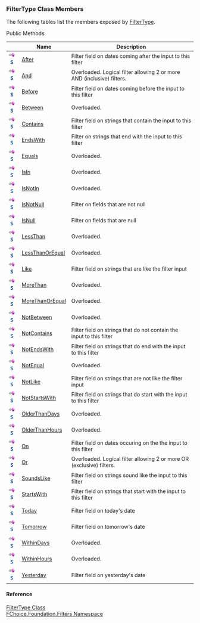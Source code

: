 ﻿### FilterType Class Members

The following tables list the members exposed by [FilterType](fcSDK~FChoice.Foundation.Filters.FilterType.md).

Public Methods

|   | Name | Description |
| --- | --- | --- |
| ![Public Method](dotnetimages/publicMethod.png)![static (Shared in Visual Basic)](dotnetimages/static.png) | [After](fcSDK~FChoice.Foundation.Filters.FilterType~After.md) | Filter field on dates coming after the input to this filter   |
| ![Public Method](dotnetimages/publicMethod.png)![static (Shared in Visual Basic)](dotnetimages/static.png) | [And](fcSDK~FChoice.Foundation.Filters.FilterType~And.md) | Overloaded. Logical filter allowing 2 or more AND (inclusive) filters.   |
| ![Public Method](dotnetimages/publicMethod.png)![static (Shared in Visual Basic)](dotnetimages/static.png) | [Before](fcSDK~FChoice.Foundation.Filters.FilterType~Before.md) | Filter field on dates coming before the input to this filter   |
| ![Public Method](dotnetimages/publicMethod.png)![static (Shared in Visual Basic)](dotnetimages/static.png) | [Between](fcSDK~FChoice.Foundation.Filters.FilterType~Between.md) | Overloaded.    |
| ![Public Method](dotnetimages/publicMethod.png)![static (Shared in Visual Basic)](dotnetimages/static.png) | [Contains](fcSDK~FChoice.Foundation.Filters.FilterType~Contains.md) | Filter field on strings that contain the input to this filter   |
| ![Public Method](dotnetimages/publicMethod.png)![static (Shared in Visual Basic)](dotnetimages/static.png) | [EndsWith](fcSDK~FChoice.Foundation.Filters.FilterType~EndsWith.md) | Filter on strings that end with the input to this filter   |
| ![Public Method](dotnetimages/publicMethod.png)![static (Shared in Visual Basic)](dotnetimages/static.png) | [Equals](fcSDK~FChoice.Foundation.Filters.FilterType~Equals.md) | Overloaded.    |
| ![Public Method](dotnetimages/publicMethod.png)![static (Shared in Visual Basic)](dotnetimages/static.png) | [IsIn](fcSDK~FChoice.Foundation.Filters.FilterType~IsIn.md) | Overloaded.    |
| ![Public Method](dotnetimages/publicMethod.png)![static (Shared in Visual Basic)](dotnetimages/static.png) | [IsNotIn](fcSDK~FChoice.Foundation.Filters.FilterType~IsNotIn.md) | Overloaded.    |
| ![Public Method](dotnetimages/publicMethod.png)![static (Shared in Visual Basic)](dotnetimages/static.png) | [IsNotNull](fcSDK~FChoice.Foundation.Filters.FilterType~IsNotNull.md) | Filter on fields that are not null   |
| ![Public Method](dotnetimages/publicMethod.png)![static (Shared in Visual Basic)](dotnetimages/static.png) | [IsNull](fcSDK~FChoice.Foundation.Filters.FilterType~IsNull.md) | Filter on fields that are null   |
| ![Public Method](dotnetimages/publicMethod.png)![static (Shared in Visual Basic)](dotnetimages/static.png) | [LessThan](fcSDK~FChoice.Foundation.Filters.FilterType~LessThan.md) | Overloaded.    |
| ![Public Method](dotnetimages/publicMethod.png)![static (Shared in Visual Basic)](dotnetimages/static.png) | [LessThanOrEqual](fcSDK~FChoice.Foundation.Filters.FilterType~LessThanOrEqual.md) | Overloaded.    |
| ![Public Method](dotnetimages/publicMethod.png)![static (Shared in Visual Basic)](dotnetimages/static.png) | [Like](fcSDK~FChoice.Foundation.Filters.FilterType~Like.md) | Filter field on strings that are like the filter input   |
| ![Public Method](dotnetimages/publicMethod.png)![static (Shared in Visual Basic)](dotnetimages/static.png) | [MoreThan](fcSDK~FChoice.Foundation.Filters.FilterType~MoreThan.md) | Overloaded.    |
| ![Public Method](dotnetimages/publicMethod.png)![static (Shared in Visual Basic)](dotnetimages/static.png) | [MoreThanOrEqual](fcSDK~FChoice.Foundation.Filters.FilterType~MoreThanOrEqual.md) | Overloaded.    |
| ![Public Method](dotnetimages/publicMethod.png)![static (Shared in Visual Basic)](dotnetimages/static.png) | [NotBetween](fcSDK~FChoice.Foundation.Filters.FilterType~NotBetween.md) | Overloaded.    |
| ![Public Method](dotnetimages/publicMethod.png)![static (Shared in Visual Basic)](dotnetimages/static.png) | [NotContains](fcSDK~FChoice.Foundation.Filters.FilterType~NotContains.md) | Filter field on strings that do not contain the input to this filter   |
| ![Public Method](dotnetimages/publicMethod.png)![static (Shared in Visual Basic)](dotnetimages/static.png) | [NotEndsWith](fcSDK~FChoice.Foundation.Filters.FilterType~NotEndsWith.md) | Filter field on strings that do end with the input to this filter   |
| ![Public Method](dotnetimages/publicMethod.png)![static (Shared in Visual Basic)](dotnetimages/static.png) | [NotEqual](fcSDK~FChoice.Foundation.Filters.FilterType~NotEqual.md) | Overloaded.    |
| ![Public Method](dotnetimages/publicMethod.png)![static (Shared in Visual Basic)](dotnetimages/static.png) | [NotLike](fcSDK~FChoice.Foundation.Filters.FilterType~NotLike.md) | Filter field on strings that are not like the filter input   |
| ![Public Method](dotnetimages/publicMethod.png)![static (Shared in Visual Basic)](dotnetimages/static.png) | [NotStartsWith](fcSDK~FChoice.Foundation.Filters.FilterType~NotStartsWith.md) | Filter field on strings that do start with the input to this filter   |
| ![Public Method](dotnetimages/publicMethod.png)![static (Shared in Visual Basic)](dotnetimages/static.png) | [OlderThanDays](fcSDK~FChoice.Foundation.Filters.FilterType~OlderThanDays.md) | Overloaded.    |
| ![Public Method](dotnetimages/publicMethod.png)![static (Shared in Visual Basic)](dotnetimages/static.png) | [OlderThanHours](fcSDK~FChoice.Foundation.Filters.FilterType~OlderThanHours.md) | Overloaded.    |
| ![Public Method](dotnetimages/publicMethod.png)![static (Shared in Visual Basic)](dotnetimages/static.png) | [On](fcSDK~FChoice.Foundation.Filters.FilterType~On.md) | Filter field on dates occuring on the the input to this filter   |
| ![Public Method](dotnetimages/publicMethod.png)![static (Shared in Visual Basic)](dotnetimages/static.png) | [Or](fcSDK~FChoice.Foundation.Filters.FilterType~Or.md) | Overloaded. Logical filter allowing 2 or more OR (exclusive) filters.   |
| ![Public Method](dotnetimages/publicMethod.png)![static (Shared in Visual Basic)](dotnetimages/static.png) | [SoundsLike](fcSDK~FChoice.Foundation.Filters.FilterType~SoundsLike.md) | Filter field on strings sound like the input to this filter   |
| ![Public Method](dotnetimages/publicMethod.png)![static (Shared in Visual Basic)](dotnetimages/static.png) | [StartsWith](fcSDK~FChoice.Foundation.Filters.FilterType~StartsWith.md) | Filter field on strings that start with the input to this filter   |
| ![Public Method](dotnetimages/publicMethod.png)![static (Shared in Visual Basic)](dotnetimages/static.png) | [Today](fcSDK~FChoice.Foundation.Filters.FilterType~Today.md) | Filter field on today's date   |
| ![Public Method](dotnetimages/publicMethod.png)![static (Shared in Visual Basic)](dotnetimages/static.png) | [Tomorrow](fcSDK~FChoice.Foundation.Filters.FilterType~Tomorrow.md) | Filter field on tomorrow's date   |
| ![Public Method](dotnetimages/publicMethod.png)![static (Shared in Visual Basic)](dotnetimages/static.png) | [WithinDays](fcSDK~FChoice.Foundation.Filters.FilterType~WithinDays.md) | Overloaded.    |
| ![Public Method](dotnetimages/publicMethod.png)![static (Shared in Visual Basic)](dotnetimages/static.png) | [WithinHours](fcSDK~FChoice.Foundation.Filters.FilterType~WithinHours.md) | Overloaded.    |
| ![Public Method](dotnetimages/publicMethod.png)![static (Shared in Visual Basic)](dotnetimages/static.png) | [Yesterday](fcSDK~FChoice.Foundation.Filters.FilterType~Yesterday.md) | Filter field on yesterday's date   |





#### Reference

[FilterType Class](fcSDK~FChoice.Foundation.Filters.FilterType.md)  
[FChoice.Foundation.Filters Namespace](fcSDK~FChoice.Foundation.Filters_namespace.md)